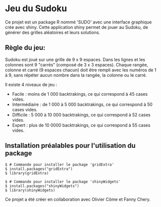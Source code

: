 # Jeu du Sudoku
Ce projet est un package R nommé 'SUDO' avec une interface graphique crée avec shiny. Cette application shiny permet de jouer au Sudoku, de générer des grilles aléatoires et leurs solutions.

## Règle du jeu:
Sudoku est joué sur une grille de 9 x 9 espaces. Dans les lignes et les colonnes sont 9 "carrés" (composé de 3 x 3 espaces). 
Chaque rangée, colonne et carré (9 espaces chacun) doit être rempli avec les numéros de 1 à 9, sans répéter aucun nombre dans la rangée, la colonne ou le carré. 

Il existe 4 niveaux de jeu :
- Facile : moins de 1 000 backtrakings, ce qui correspond à 45 cases vides.
- Intermédiaire : de 1 000 à 5 000 backtrakings, ce qui correspond à 50 cases vides.
- Difficile : 5 000 à 10 000 backtrakings, ce qui correspond à 52 cases vides.
- Expert : plus de 10 0000 backtrakings, ce qui correspond à 55 cases vides.

## Installation préalables pour l'utilisation du package

```
$ # Commande pour installer le package 'gridExtra'
$ install.packages("gridExtra")
$ library(gridExtra)
```
```
$ # Commande pour installer le package 'shinyWidgets'
$ install.packages("shinyWidgets")
$ library(shinyWidgets)
```
Ce projet a été créer en collaboration avec Olivier Côme et Fanny Chery.

